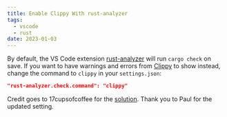 ```yaml
---
title: Enable Clippy With rust-analyzer
tags:
  - vscode
  - rust
date: 2023-01-03
---
```


By default, the VS Code extension [rust-analyzer](https://github.com/rust-lang/rust-analyzer) will run `cargo check` on save. If you want to have warnings and errors from [Clippy](https://github.com/rust-lang/rust-clippy) to show instead, change the command to `clippy` in your `settings.json`:

```json
"rust-analyzer.check.command": "clippy"
```

Credit goes to 17cupsofcoffee for the [solution](https://users.rust-lang.org/t/how-to-use-clippy-in-vs-code-with-rust-analyzer/41881/2).
Thank you to Paul for the updated setting.
